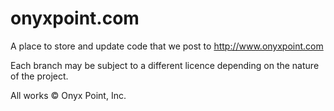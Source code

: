 onyxpoint.com
=============

A place to store and update code that we post to http://www.onyxpoint.com

Each branch may be subject to a different licence depending on the nature of the project.

All works &copy; Onyx Point, Inc.
